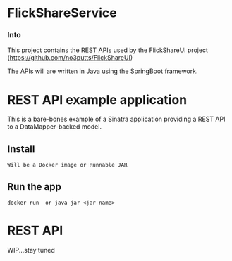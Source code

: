 # FlickShareService

### Into

This project contains the REST APIs used by the FlickShareUI project (https://github.com/no3putts/FlickShareUI)

The APIs will are written in Java using the SpringBoot framework.

# REST API example application

This is a bare-bones example of a Sinatra application providing a REST
API to a DataMapper-backed model.

## Install

    Will be a Docker image or Runnable JAR

## Run the app

    docker run  or java jar <jar name>

# REST API

WIP...stay tuned
